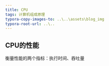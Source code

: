 ```yaml
---
title: CPU
tags: 计算机组成原理
typora-copy-images-to: ..\..\assets\blog_img
typora-root-url: ..\..
---
```


## CPU的性能

衡量性能的两个指标：执行时间、吞吐量